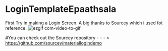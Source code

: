 # LoginTemplateEpaathsala
First Try in making a Login Screen. A big thanks to Sourcey which i used fot reference.
![ezgif com-video-to-gif](https://cloud.githubusercontent.com/assets/16916934/21737431/8b58cda2-d49e-11e6-9289-8ec071fc27b3.gif)

#You can check out the Sourcey repository - - - > https://github.com/sourcey/materiallogindemo
